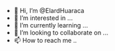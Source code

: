 - 👋 Hi, I’m @ElardHuaraca
- 👀 I’m interested in ...
- 🌱 I’m currently learning ...
- 💞️ I’m looking to collaborate on ...
- 📫 How to reach me ..
